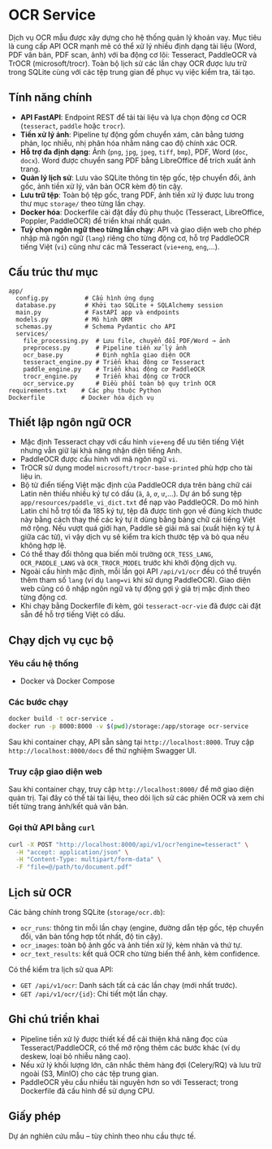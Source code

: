 # OCR Service

Dịch vụ OCR mẫu được xây dựng cho hệ thống quản lý khoản vay. Mục tiêu là cung cấp API OCR mạnh mẽ có thể xử lý nhiều định dạng tài liệu (Word, PDF văn bản, PDF scan, ảnh) với ba động cơ lõi: Tesseract, PaddleOCR và TrOCR (microsoft/trocr). Toàn bộ lịch sử các lần chạy OCR được lưu trữ trong SQLite cùng với các tệp trung gian để phục vụ việc kiểm tra, tái tạo.

## Tính năng chính

- **API FastAPI**: Endpoint REST để tải tài liệu và lựa chọn động cơ OCR (`tesseract`, `paddle` hoặc `trocr`).
- **Tiền xử lý ảnh**: Pipeline tự động gồm chuyển xám, cân bằng tương phản, lọc nhiễu, nhị phân hóa nhằm nâng cao độ chính xác OCR.
- **Hỗ trợ đa định dạng**: Ảnh (`png`, `jpg`, `jpeg`, `tiff`, `bmp`), PDF, Word (`doc`, `docx`). Word được chuyển sang PDF bằng LibreOffice để trích xuất ảnh trang.
- **Quản lý lịch sử**: Lưu vào SQLite thông tin tệp gốc, tệp chuyển đổi, ảnh gốc, ảnh tiền xử lý, văn bản OCR kèm độ tin cậy.
- **Lưu trữ tệp**: Toàn bộ tệp gốc, trang PDF, ảnh tiền xử lý được lưu trong thư mục `storage/` theo từng lần chạy.
- **Docker hóa**: Dockerfile cài đặt đầy đủ phụ thuộc (Tesseract, LibreOffice, Poppler, PaddleOCR) để triển khai nhất quán.
- **Tuỳ chọn ngôn ngữ theo từng lần chạy**: API và giao diện web cho phép nhập mã ngôn ngữ (`lang`) riêng cho từng động cơ, hỗ trợ PaddleOCR tiếng Việt (`vi`) cũng như các mã Tesseract (`vie+eng`, `eng`,...).

## Cấu trúc thư mục

```
app/
  config.py          # Cấu hình ứng dụng
  database.py        # Khởi tạo SQLite + SQLAlchemy session
  main.py            # FastAPI app và endpoints
  models.py          # Mô hình ORM
  schemas.py         # Schema Pydantic cho API
  services/
    file_processing.py  # Lưu file, chuyển đổi PDF/Word → ảnh
    preprocess.py       # Pipeline tiền xử lý ảnh
    ocr_base.py         # Định nghĩa giao diện OCR
    tesseract_engine.py # Triển khai động cơ Tesseract
    paddle_engine.py    # Triển khai động cơ PaddleOCR
    trocr_engine.py     # Triển khai động cơ TrOCR
    ocr_service.py      # Điều phối toàn bộ quy trình OCR
requirements.txt    # Các phụ thuộc Python
Dockerfile          # Docker hóa dịch vụ
```

## Thiết lập ngôn ngữ OCR

- Mặc định Tesseract chạy với cấu hình `vie+eng` để ưu tiên tiếng Việt nhưng vẫn giữ lại khả năng nhận diện tiếng Anh.
- PaddleOCR được cấu hình với mã ngôn ngữ `vi`.
- TrOCR sử dụng model `microsoft/trocr-base-printed` phù hợp cho tài liệu in.
- Bộ từ điển tiếng Việt mặc định của PaddleOCR dựa trên bảng chữ cái Latin nên thiếu nhiều ký tự có dấu (`ă`, `â`, `ơ`, `ư`,...).
  Dự án bổ sung tệp `app/resources/paddle_vi_dict.txt` để nạp vào PaddleOCR. Do mô hình Latin chỉ hỗ trợ tối đa 185 ký tự, tệp đã được tinh gọn về đúng kích thước này bằng cách thay thế các ký tự ít dùng bằng bảng chữ cái tiếng Việt mở rộng. Nếu vượt quá giới hạn, Paddle sẽ giải mã sai (xuất hiện ký tự `Ă` giữa các từ), vì vậy dịch vụ sẽ kiểm tra kích thước tệp và bỏ qua nếu không hợp lệ.
- Có thể thay đổi thông qua biến môi trường `OCR_TESS_LANG`, `OCR_PADDLE_LANG` và `OCR_TROCR_MODEL` trước khi khởi động dịch vụ.
- Ngoài cấu hình mặc định, mỗi lần gọi API `/api/v1/ocr` đều có thể truyền thêm tham số `lang` (ví dụ `lang=vi` khi sử dụng PaddleOCR). Giao diện web cũng có ô nhập ngôn ngữ và tự động gợi ý giá trị mặc định theo từng động cơ.
- Khi chạy bằng Dockerfile đi kèm, gói `tesseract-ocr-vie` đã được cài đặt sẵn để hỗ trợ tiếng Việt có dấu.

## Chạy dịch vụ cục bộ

### Yêu cầu hệ thống

- Docker và Docker Compose

### Các bước chạy

```bash
docker build -t ocr-service .
docker run -p 8000:8000 -v $(pwd)/storage:/app/storage ocr-service
```

Sau khi container chạy, API sẵn sàng tại `http://localhost:8000`. Truy cập `http://localhost:8000/docs` để thử nghiệm Swagger UI.

### Truy cập giao diện web

Sau khi container chạy, truy cập `http://localhost:8000/` để mở giao diện quản trị. Tại đây có thể tải tài liệu,
theo dõi lịch sử các phiên OCR và xem chi tiết từng trang ảnh/kết quả văn bản.

### Gọi thử API bằng `curl`

```bash
curl -X POST "http://localhost:8000/api/v1/ocr?engine=tesseract" \
  -H "accept: application/json" \
  -H "Content-Type: multipart/form-data" \
  -F "file=@/path/to/document.pdf"
```

## Lịch sử OCR

Các bảng chính trong SQLite (`storage/ocr.db`):

- `ocr_runs`: thông tin mỗi lần chạy (engine, đường dẫn tệp gốc, tệp chuyển đổi, văn bản tổng hợp tốt nhất, độ tin cậy).
- `ocr_images`: toàn bộ ảnh gốc và ảnh tiền xử lý, kèm nhãn và thứ tự.
- `ocr_text_results`: kết quả OCR cho từng biến thể ảnh, kèm confidence.

Có thể kiểm tra lịch sử qua API:

- `GET /api/v1/ocr`: Danh sách tất cả các lần chạy (mới nhất trước).
- `GET /api/v1/ocr/{id}`: Chi tiết một lần chạy.

## Ghi chú triển khai

- Pipeline tiền xử lý được thiết kế để cải thiện khả năng đọc của Tesseract/PaddleOCR, có thể mở rộng thêm các bước khác (ví dụ deskew, loại bỏ nhiễu nâng cao).
- Nếu xử lý khối lượng lớn, cân nhắc thêm hàng đợi (Celery/RQ) và lưu trữ ngoài (S3, MinIO) cho các tệp trung gian.
- PaddleOCR yêu cầu nhiều tài nguyên hơn so với Tesseract; trong Dockerfile đã cấu hình để sử dụng CPU.

## Giấy phép

Dự án nghiên cứu mẫu – tùy chỉnh theo nhu cầu thực tế.

